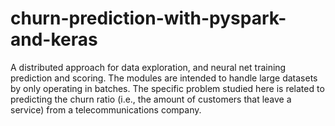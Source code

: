 # churn-prediction-with-pyspark-and-keras
A distributed approach for data exploration, and neural net training prediction and scoring. The modules are intended to handle large datasets by only operating in batches. The specific problem studied here is related to predicting the churn ratio (i.e., the amount of customers that leave a service) from a telecommunications company.
